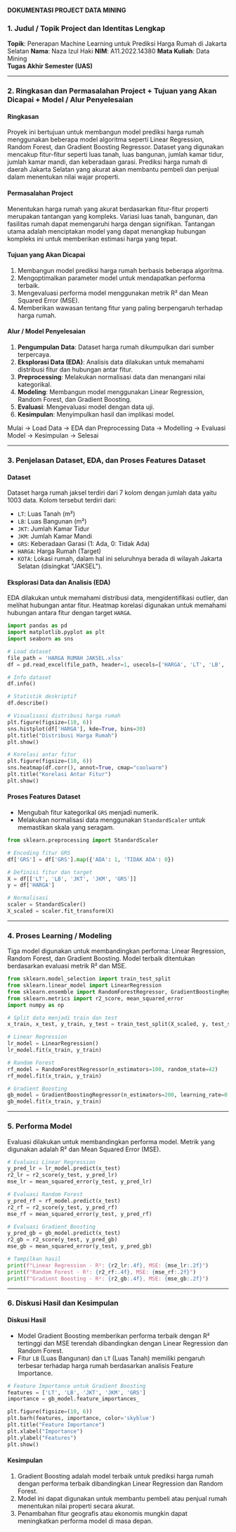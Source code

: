 **DOKUMENTASI PROJECT DATA MINING**


### 1. Judul / Topik Project dan Identitas Lengkap


**Topik**: Penerapan Machine Learning untuk Prediksi Harga Rumah di Jakarta Selatan
**Nama**: Naza Izul Haki
**NIM**: A11.2022.14380
**Mata Kuliah**: Data Mining  
**Tugas Akhir Semester (UAS)**  

---

### 2. Ringkasan dan Permasalahan Project + Tujuan yang Akan Dicapai + Model / Alur Penyelesaian

#### Ringkasan
Proyek ini bertujuan untuk membangun model prediksi harga rumah menggunakan beberapa model algoritma seperti Linear Regression, Random Forest, dan Gradient Boosting Regressor. Dataset yang digunakan mencakup fitur-fitur seperti luas tanah, luas bangunan, jumlah kamar tidur, jumlah kamar mandi, dan keberadaan garasi. Prediksi harga rumah di daerah Jakarta Selatan yang akurat akan membantu pembeli dan penjual dalam menentukan nilai wajar properti.

#### Permasalahan Project
Menentukan harga rumah yang akurat berdasarkan fitur-fitur properti merupakan tantangan yang kompleks. Variasi luas tanah, bangunan, dan fasilitas rumah dapat memengaruhi harga dengan signifikan. Tantangan utama adalah menciptakan model yang dapat menangkap hubungan kompleks ini untuk memberikan estimasi harga yang tepat.

#### Tujuan yang Akan Dicapai
1. Membangun model prediksi harga rumah berbasis beberapa algoritma.
2. Mengoptimalkan parameter model untuk mendapatkan performa terbaik.
3. Mengevaluasi performa model menggunakan metrik R² dan Mean Squared Error (MSE).
4. Memberikan wawasan tentang fitur yang paling berpengaruh terhadap harga rumah.

#### Alur / Model Penyelesaian

1. **Pengumpulan Data**: Dataset harga rumah dikumpulkan dari sumber terpercaya.
2. **Eksplorasi Data (EDA)**: Analisis data dilakukan untuk memahami distribusi fitur dan hubungan antar fitur.
3. **Preprocessing**: Melakukan normalisasi data dan menangani nilai kategorikal.
4. **Modeling**: Membangun model menggunakan Linear Regression, Random Forest, dan Gradient Boosting.
5. **Evaluasi**: Mengevaluasi model dengan data uji.
6. **Kesimpulan**: Menyimpulkan hasil dan implikasi model.
   
Mulai -> Load Data -> EDA dan Preprocessing Data -> Modelling -> Evaluasi Model -> Kesimpulan -> Selesai

---

### 3. Penjelasan Dataset, EDA, dan Proses Features Dataset

#### Dataset
Dataset harga rumah jaksel terdiri dari 7 kolom dengan jumlah data yaitu 1003 data. Kolom tersebut terdiri dari:
- `LT`: Luas Tanah (m²)
- `LB`: Luas Bangunan (m²)
- `JKT`: Jumlah Kamar Tidur
- `JKM`: Jumlah Kamar Mandi
- `GRS`: Keberadaan Garasi (1: Ada, 0: Tidak Ada)
- `HARGA`: Harga Rumah (Target)
- `KOTA`: Lokasi rumah, dalam hal ini seluruhnya berada di wilayah Jakarta Selatan (disingkat "JAKSEL").

#### Eksplorasi Data dan Analisis (EDA)
EDA dilakukan untuk memahami distribusi data, mengidentifikasi outlier, dan melihat hubungan antar fitur. Heatmap korelasi digunakan untuk memahami hubungan antara fitur dengan target `HARGA`.

```python
import pandas as pd
import matplotlib.pyplot as plt
import seaborn as sns

# Load dataset
file_path = 'HARGA RUMAH JAKSEL.xlsx'
df = pd.read_excel(file_path, header=1, usecols=['HARGA', 'LT', 'LB', 'JKT', 'JKM', 'GRS'])

# Info dataset
df.info()

# Statistik deskriptif
df.describe()

# Visualisasi distribusi harga rumah
plt.figure(figsize=(10, 6))
sns.histplot(df['HARGA'], kde=True, bins=30)
plt.title("Distribusi Harga Rumah")
plt.show()

# Korelasi antar fitur
plt.figure(figsize=(10, 6))
sns.heatmap(df.corr(), annot=True, cmap="coolwarm")
plt.title("Korelasi Antar Fitur")
plt.show()
```

#### Proses Features Dataset
- Mengubah fitur kategorikal `GRS` menjadi numerik.
- Melakukan normalisasi data menggunakan `StandardScaler` untuk memastikan skala yang seragam.

```python
from sklearn.preprocessing import StandardScaler

# Encoding fitur GRS
df['GRS'] = df['GRS'].map({'ADA': 1, 'TIDAK ADA': 0})

# Definisi fitur dan target
X = df[['LT', 'LB', 'JKT', 'JKM', 'GRS']]
y = df['HARGA']

# Normalisasi
scaler = StandardScaler()
X_scaled = scaler.fit_transform(X)
```

---

### 4. Proses Learning / Modeling

Tiga model digunakan untuk membandingkan performa: Linear Regression, Random Forest, dan Gradient Boosting. Model terbaik ditentukan berdasarkan evaluasi metrik R² dan MSE.

```python
from sklearn.model_selection import train_test_split
from sklearn.linear_model import LinearRegression
from sklearn.ensemble import RandomForestRegressor, GradientBoostingRegressor
from sklearn.metrics import r2_score, mean_squared_error
import numpy as np

# Split data menjadi train dan test
x_train, x_test, y_train, y_test = train_test_split(X_scaled, y, test_size=0.2, random_state=42)

# Linear Regression
lr_model = LinearRegression()
lr_model.fit(x_train, y_train)

# Random Forest
rf_model = RandomForestRegressor(n_estimators=100, random_state=42)
rf_model.fit(x_train, y_train)

# Gradient Boosting
gb_model = GradientBoostingRegressor(n_estimators=200, learning_rate=0.1, max_depth=5, random_state=42)
gb_model.fit(x_train, y_train)
```

---

### 5. Performa Model

Evaluasi dilakukan untuk membandingkan performa model. Metrik yang digunakan adalah R² dan Mean Squared Error (MSE).

```python
# Evaluasi Linear Regression
y_pred_lr = lr_model.predict(x_test)
r2_lr = r2_score(y_test, y_pred_lr)
mse_lr = mean_squared_error(y_test, y_pred_lr)

# Evaluasi Random Forest
y_pred_rf = rf_model.predict(x_test)
r2_rf = r2_score(y_test, y_pred_rf)
mse_rf = mean_squared_error(y_test, y_pred_rf)

# Evaluasi Gradient Boosting
y_pred_gb = gb_model.predict(x_test)
r2_gb = r2_score(y_test, y_pred_gb)
mse_gb = mean_squared_error(y_test, y_pred_gb)

# Tampilkan hasil
print(f"Linear Regression - R²: {r2_lr:.4f}, MSE: {mse_lr:.2f}")
print(f"Random Forest - R²: {r2_rf:.4f}, MSE: {mse_rf:.2f}")
print(f"Gradient Boosting - R²: {r2_gb:.4f}, MSE: {mse_gb:.2f}")
```

---

### 6. Diskusi Hasil dan Kesimpulan

#### Diskusi Hasil
- Model Gradient Boosting memberikan performa terbaik dengan R² tertinggi dan MSE terendah dibandingkan dengan Linear Regression dan Random Forest.
- Fitur `LB` (Luas Bangunan) dan `LT` (Luas Tanah) memiliki pengaruh terbesar terhadap harga rumah berdasarkan analisis Feature Importance.

```python
# Feature Importance untuk Gradient Boosting
features = ['LT', 'LB', 'JKT', 'JKM', 'GRS']
importance = gb_model.feature_importances_

plt.figure(figsize=(10, 6))
plt.barh(features, importance, color='skyblue')
plt.title("Feature Importance")
plt.xlabel("Importance")
plt.ylabel("Features")
plt.show()
```

#### Kesimpulan
1. Gradient Boosting adalah model terbaik untuk prediksi harga rumah dengan performa terbaik dibandingkan Linear Regression dan Random Forest.
2. Model ini dapat digunakan untuk membantu pembeli atau penjual rumah menentukan nilai properti secara akurat.
3. Penambahan fitur geografis atau ekonomis mungkin dapat meningkatkan performa model di masa depan.
